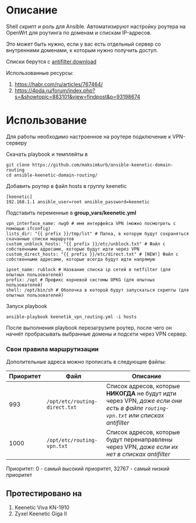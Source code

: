 # Описание
Shell скрипт и роль для Ansible.
Автоматизируют настройку роутера на OpenWrt для роутинга по доменам и спискам IP-адресов.

Это может быть нужно, если у вас есть отдельный сервер со внутренними доменами, к которым нужно получить доступ.

Списки берутся с [antifilter.download](https://antifilter.download/)

Использованные ресурсы:
1. https://habr.com/ru/articles/767464/
1. https://4pda.ru/forum/index.php?s=&showtopic=883101&view=findpost&p=93198674

# Использование

Для работы необходимо настроенное на роутере подключение к VPN-серверу

Скачать playbook и темплейты в

```
git clone https://github.com/maksimkurb/ansible-keenetic-domain-routing
cd ansible-keenetic-domain-routing/
```

Добавить роутер в файл hosts в группу keenetic
```
[keenetic]
192.168.1.1 ansible_user=root ansible_password=keenetic
```

Подставить переменные в **group_vars/keenetic.yml**
```
vpn_interface_name: nwg0 # имя интерфейса VPN (можно посмотреть с помощью ifconfig)
lists_dir: "{{ prefix }}/tmp/lst" # Папка, в которую будут сохраняться скачанные списки маршрутов
custom_unblock_hosts: "{{ prefix }}/etc/unblock.txt" # Файл с собственными адресами, которые будут идти через VPN
custom_direct_hosts: "{{ prefix }}/etc/direct.txt" # [NEW!] Файл с собственными адресами, которые всегда будут идти напрямую

ipset_name: rublock # Название списка ip сетей в netfilter (для опытных пользователей)
prefix: /opt # Префикс корневой системы OPKG (для опытных пользователей)
shell: /opt/bin/sh # Оболочка в которой будут запускаться скрипты (для опытных пользователей)
```

Запуск playbook
```
ansible-playbook keenetik_vpn_routing.yml -i hosts
```

После выполнения playbook перезагрузите роутер, после чего он начнёт пробрасывать выбранные домены и подсети через VPN сервер.

### Свои правила маршрутизации
Дополительные адреса можно прописать в следующие файлы:

| Приоритет | Файл | Описание |
| --------- | ---- | -------- |
| 993 | `/opt/etc/routing-direct.txt` | Список адресов, которые **НИКОГДА** не будут идти через VPN, _даже если они есть в файле `routing-vpn.txt` или списках antifilter_ |
| 1000 | `/opt/etc/routing-vpn.txt` | Список адресов, которые будут перенаправлены через VPN, _даже если их нет в списках antifilter_ |

Приоритет: 0 - самый высокий приоритет, 32767 - самый низкий приоритет

## Протестировано на
1. Keenetic Viva KN-1910
1. Zyxel Keenetic Giga II
